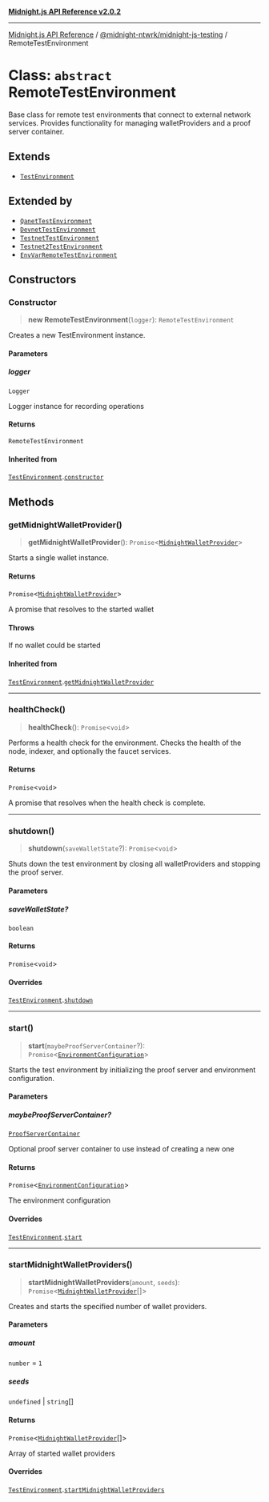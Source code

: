 [**Midnight.js API Reference v2.0.2**](../../../README.md)

***

[Midnight.js API Reference](../../../packages.md) / [@midnight-ntwrk/midnight-js-testing](../README.md) / RemoteTestEnvironment

# Class: `abstract` RemoteTestEnvironment

Base class for remote test environments that connect to external network services.
Provides functionality for managing walletProviders and a proof server container.

## Extends

- [`TestEnvironment`](TestEnvironment.md)

## Extended by

- [`QanetTestEnvironment`](QanetTestEnvironment.md)
- [`DevnetTestEnvironment`](DevnetTestEnvironment.md)
- [`TestnetTestEnvironment`](TestnetTestEnvironment.md)
- [`Testnet2TestEnvironment`](Testnet2TestEnvironment.md)
- [`EnvVarRemoteTestEnvironment`](EnvVarRemoteTestEnvironment.md)

## Constructors

### Constructor

> **new RemoteTestEnvironment**(`logger`): `RemoteTestEnvironment`

Creates a new TestEnvironment instance.

#### Parameters

##### logger

`Logger`

Logger instance for recording operations

#### Returns

`RemoteTestEnvironment`

#### Inherited from

[`TestEnvironment`](TestEnvironment.md).[`constructor`](TestEnvironment.md#constructor)

## Methods

### getMidnightWalletProvider()

> **getMidnightWalletProvider**(): `Promise`\<[`MidnightWalletProvider`](MidnightWalletProvider.md)\>

Starts a single wallet instance.

#### Returns

`Promise`\<[`MidnightWalletProvider`](MidnightWalletProvider.md)\>

A promise that resolves to the started wallet

#### Throws

If no wallet could be started

#### Inherited from

[`TestEnvironment`](TestEnvironment.md).[`getMidnightWalletProvider`](TestEnvironment.md#getmidnightwalletprovider)

***

### healthCheck()

> **healthCheck**(): `Promise`\<`void`\>

Performs a health check for the environment.
Checks the health of the node, indexer, and optionally the faucet services.

#### Returns

`Promise`\<`void`\>

A promise that resolves when the health check is complete.

***

### shutdown()

> **shutdown**(`saveWalletState`?): `Promise`\<`void`\>

Shuts down the test environment by closing all walletProviders and stopping the proof server.

#### Parameters

##### saveWalletState?

`boolean`

#### Returns

`Promise`\<`void`\>

#### Overrides

[`TestEnvironment`](TestEnvironment.md).[`shutdown`](TestEnvironment.md#shutdown)

***

### start()

> **start**(`maybeProofServerContainer`?): `Promise`\<[`EnvironmentConfiguration`](../interfaces/EnvironmentConfiguration.md)\>

Starts the test environment by initializing the proof server and environment configuration.

#### Parameters

##### maybeProofServerContainer?

[`ProofServerContainer`](../interfaces/ProofServerContainer.md)

Optional proof server container to use instead of creating a new one

#### Returns

`Promise`\<[`EnvironmentConfiguration`](../interfaces/EnvironmentConfiguration.md)\>

The environment configuration

#### Overrides

[`TestEnvironment`](TestEnvironment.md).[`start`](TestEnvironment.md#start)

***

### startMidnightWalletProviders()

> **startMidnightWalletProviders**(`amount`, `seeds`): `Promise`\<[`MidnightWalletProvider`](MidnightWalletProvider.md)[]\>

Creates and starts the specified number of wallet providers.

#### Parameters

##### amount

`number` = `1`

##### seeds

`undefined` | `string`[]

#### Returns

`Promise`\<[`MidnightWalletProvider`](MidnightWalletProvider.md)[]\>

Array of started wallet providers

#### Overrides

[`TestEnvironment`](TestEnvironment.md).[`startMidnightWalletProviders`](TestEnvironment.md#startmidnightwalletproviders)
